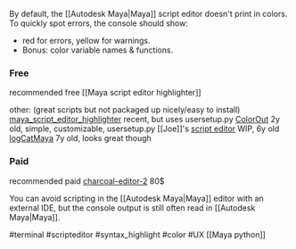 By default, the [[Autodesk Maya|Maya]] script editor doesn't print in colors.
To quickly spot errors, the console should show:
- red for errors, yellow for warnings.
- Bonus: color variable names & functions.

### Free 
recommended free [[Maya script editor highlighter]]

other:
(great scripts but not packaged up nicely/easy to install)
[maya_script_editor_highlighter](https://github.com/martinlanton/maya_script_editor_highlighter) recent, but uses usersetup.py
[ColorOut](https://github.com/sowwic/ColorOut) 2y old, simple, customizable, usersetup.py
[[Joe]]'s [script editor](https://github.com/martinlanton/maya_script_editor_highlighter/blob/main/src/userSetup.py) WIP, 6y old
[logCatMaya](https://github.com/oglops/logcatMaya) 7y old, looks great though

### Paid
recommended paid [charcoal-editor-2](https://zurbrigg.com/charcoal-editor-2) 80$

You can avoid scripting in the [[Autodesk Maya|Maya]] editor with an external IDE, but the console output is still often read in [[Autodesk Maya|Maya]].


#terminal #scripteditor #syntax_highlight #color #UX
[[Maya python]]